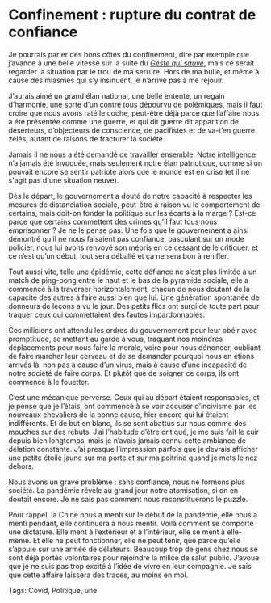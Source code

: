 # Confinement : rupture du contrat de confiance

Je pourrais parler des bons côtés du confinement, dire par exemple que j’avance à une belle vitesse sur la suite du [*Geste qui sauve*](https://tcrouzet.com/le-geste-qui-sauve/), mais ce serait regarder la situation par le trou de ma serrure. Hors de ma bulle, et même à cause des miasmes qui s’y insinuent, je n’arrive pas à me réjouir.

J’aurais aimé un grand élan national, une belle entente, un regain d’harmonie, une sorte d’un contre tous dépourvu de polémiques, mais il faut croire que nous avons raté le coche, peut-être déjà parce que l’affaire nous a été présentée comme une guerre, et qui dit guerre dit apparition de déserteurs, d’objecteurs de conscience, de pacifistes et de va-t’en guerre zélés, autant de raisons de fracturer la société.

Jamais il ne nous a été demandé de travailler ensemble. Notre intelligence n’a jamais été invoquée, mais seulement notre élan patriotique, comme si on pouvait encore se sentir patriote alors que le monde est en crise (et il ne s'agit pas d'une situation neuve).

Dès le départ, le gouvernement a douté de notre capacité à respecter les mesures de distanciation sociale, peut-être à raison vu le comportement de certains, mais doit-on fonder la politique sur les écarts à la marge ? Est-ce parce que certains commettent des crimes qu'il faut tous nous emprisonner ? Je ne le pense pas. Une fois que le gouvernement a ainsi démontré qu’il ne nous faisaient pas confiance, basculant sur un mode policier, nous lui avons renvoyé son mépris en ce cessant de le critiquer, et ce n’est qu’un début, tout sera déballé et ça ne sera bon à renifler.

Tout aussi vite, telle une épidémie, cette défiance ne s’est plus limitée à un match de ping-pong entre le haut et le bas de la pyramide sociale, elle a commencé à la traverser horizontalement, chacun de nous doutant de la capacité des autres à faire aussi bien que lui. Une génération spontanée de donneurs de leçons a vu le jour. Des petits flics ont surgi de toute part pour traquer ceux qui commettaient des fautes impardonnables.

Ces miliciens ont attendu les ordres du gouvernement pour leur obéir avec promptitude, se mettant au garde à vous, traquant nos moindres déplacements pour nous faire la morale, voire pour nous dénoncer, oubliant de faire marcher leur cerveau et de se demander pourquoi nous en étions arrivés là, non pas à cause d’un virus, mais à cause d’une incapacité de notre société de faire corps. Et plutôt que de soigner ce corps, ils ont commencé à le fouetter.

C’est une mécanique perverse. Ceux qui au départ étaient responsables, et je pense que je l’étais, ont commencé à se voir accuser d’incivisme par les nouveaux chevaliers de la bonne cause, hier encore qui lui étaient indifférents. Et de but en blanc, ils se sont abattus sur nous comme des mouches sur des rebuts. J’ai l’habitude d’être critiqué, je me suis fait le cuir depuis bien longtemps, mais je n’avais jamais connu cette ambiance de délation constante. J’ai presque l’impression parfois que je devrais afficher une petite étoile jaune sur ma porte et sur ma poitrine quand je mets le nez dehors.

Nous avons un grave problème : sans confiance, nous ne formons plus société. La pandémie révèle au grand jour notre atomisation, si on en doutait encore. Je ne sais pas comment nous reconstituerons le puzzle.

Pour rappel, la Chine nous a menti sur le début de la pandémie, elle nous a menti pendant, elle continuera à nous mentir. Voilà comment se comporte une dictature. Elle ment à l’extérieur et à l’intérieur, elle se ment à elle-même. Et elle ne peut fonctionner, elle ne peut tenir, que parce qu’elle s’appuie sur une armée de délateurs. Beaucoup trop de gens chez nous se sont déjà portés volontaires pour rejoindre la milice de salut public. J’avoue que je ne suis pas trop excité à l’idée de vivre en leur compagnie. Je sais que cette affaire laissera des traces, au moins en moi.

Tags: Covid, Politique, une